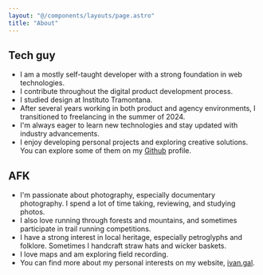 ```yaml
---
layout: "@/components/layouts/page.astro"
title: "About"
---
```


## Tech guy

- I am a mostly self-taught developer with a strong foundation in web technologies.
- I contribute throughout the digital product development process.
- I studied design at Instituto Tramontana.
- After several years working in both product and agency environments, I transitioned to freelancing in the summer of 2024.
- I'm always eager to learn new technologies and stay updated with industry advancements.
- I enjoy developing personal projects and exploring creative solutions. You can explore some of them on my [Github](https://github.com/barcia) profile.

## AFK

- I'm passionate about photography, especially documentary photography. I spend a lot of time taking, reviewing, and studying photos.
- I also love running through forests and mountains, and sometimes participate in trail running competitions.
- I have a strong interest in local heritage, especially petroglyphs and folklore. Sometimes I handcraft straw hats and wicker baskets.
- I love maps and am exploring field recording.
- You can find more about my personal interests on my website, [ivan.gal](https://ivan.gal).
